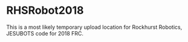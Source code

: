 # RHSRobot2018
This is a most likely temporary upload location for Rockhurst Robotics, JESUBOTS code for 2018 FRC.
